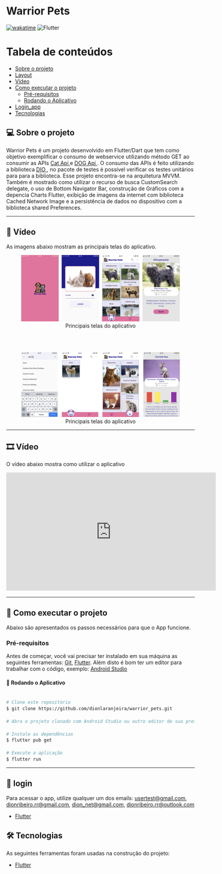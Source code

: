 # Warrior Pets

[![wakatime](https://wakatime.com/badge/user/16c43c19-b8cc-47b4-8504-d9db3204dc71/project/83bf736b-45db-49d6-895f-4e066ea60ed9.svg)](https://wakatime.com/badge/user/16c43c19-b8cc-47b4-8504-d9db3204dc71/project/83bf736b-45db-49d6-895f-4e066ea60ed9)
<img alt="Flutter" src="https://img.shields.io/badge/Flutter-%2302569B.svg?style=for-the-badge&logo=Flutter&logoColor=white" />

Tabela de conteúdos
=================
<!--ts-->
* [Sobre o projeto](#-sobre-o-projeto)
* [Layout](#-layout)
* [Vídeo](#-Vídeo)
* [Como executar o projeto](#-como-executar-o-projeto)
    * [Pré-requisitos](#pré-requisitos)
    * [Rodando o Aplicativo](#-rodando-o-aplicativo)
* [Login_app](#-login)
* [Tecnologias](#-tecnologias)
<!--te-->


## 💻 Sobre o projeto

Warrior Pets é um projeto desenvolvido em Flutter/Dart que tem como objetivo exemplificar o consumo de webservice utilizando método GET ao consumir as APIs <span> <a href="https://api.thecatapi.com"> Cat Api </a> </span> e <span> <a href="https://api.theDOGapi.com"> DOG Api </a> </span>. 
O consumo das APIs é feito utilizando a biblioteca <a href="https://pub.dev/packages/dio"> DIO </a> </span>, no pacote de testes é possível verificar os testes unitários para para a biblioteca. Esse projeto encontra-se na arquitetura MVVM. Também é mostrado como utilizar o recurso de busca 
CustomSearch delegate, o uso de Bottom Navigator Bar, construção de Gráficos com a depencia Charts Flutter, exibição de imagens da internet com biblioteca Cached Network Image e a persistência de dados no dispositivo com a biblioteca shared Preferences.


---

## 🎨 Vídeo
As imagens abaixo mostram as principais telas do aplicativo.

<figure align="center">
  <img src="https://github.com/dionlaranjeira/warrior_pets/blob/main/app1.png" alt="Layout do aplicativo">
  <figcaption>Principais telas do aplicativo</figcaption>
</figure>

<br>
<br>

<figure align="center">
  <img src="https://github.com/dionlaranjeira/warrior_pets/blob/main/app2.png" alt="Layout do aplicativo">
  <figcaption>Principais telas do aplicativo</figcaption>
</figure>

---
## 🎞 Vídeo 
O vídeo abaixo mostra como utilizar o aplicativo

<iframe width="560" height="315" src="https://www.youtube.com/embed/O4rJ3A667c4" title="YouTube video player" frameborder="0" allow="accelerometer; autoplay; clipboard-write; encrypted-media; gyroscope; picture-in-picture" allowfullscreen></iframe>


---
## 🚀 Como executar o projeto
Abaixo são apresentados os passos necessários para que o App funcione.

### Pré-requisitos

Antes de começar, você vai precisar ter instalado em sua máquina as seguintes ferramentas:
[Git](https://git-scm.com), [Flutter](https://flutter.dev/docs/get-started/install).
Além disto é bom ter um editor para trabalhar com o código, exemplo: [Android Studio](https://developer.android.com/studio)

#### 🎲 Rodando o Aplicativo

```bash

# Clone este repositório
$ git clone https://github.com/dionlaranjeira/warrior_pets.git

# Abra o projeto clonado com Android Studio ou outro editor de sua preferência

# Instale as dependências
$ flutter pub get

# Execute a aplicação 
$ flutter run


```

---
## 🔑 login

Para acessar o app, utilize qualquer um dos emails: usertest@gmail.com, dionribeiro.rr@gmail.com, dion_net@gmail.com, dionribeiro.rr@outlook.com

- [Flutter](https://flutter.dev/)


## 🛠 Tecnologias

As seguintes ferramentas foram usadas na construção do projeto:

- [Flutter](https://flutter.dev/)